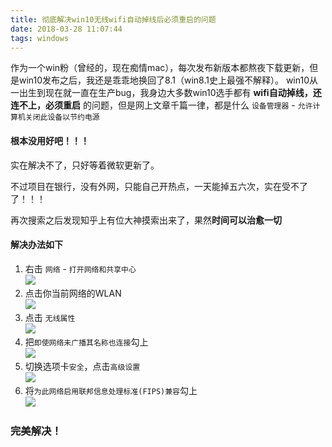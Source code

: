 ```yaml
---
title: 彻底解决win10无线wifi自动掉线后必须重启的问题
date: 2018-03-28 11:07:44
tags: windows
---
```


作为一个win粉（曾经的，现在痴情mac），每次发布新版本都熬夜下载更新，但是win10发布之后，我还是乖乖地换回了8.1（win8.1史上最强不解释）。
win10从一出生到现在就一直在生产bug，我身边大多数win10选手都有 **wifi自动掉线，还连不上，必须重启** 的问题，但是网上文章千篇一律，都是什么 `设备管理器` - `允许计算机关闭此设备以节约电源`  
#### 根本没用好吧！！！
实在解决不了，只好等着微软更新了。

不过项目在银行，没有外网，只能自己开热点，一天能掉五六次，实在受不了了！！！

再次搜索之后发现知乎上有位大神摸索出来了，果然**时间可以治愈一切**

#### 解决办法如下
<!-- more -->
1. 右击 `网络` - `打开网络和共享中心`  
![](https://upload-images.jianshu.io/upload_images/11264410-fecccae36ae792dc.png)
2. 点击你当前网络的WLAN  
![](https://upload-images.jianshu.io/upload_images/11264410-83865d34435b1bb8.png)
3. 点击 `无线属性`  
![](https://upload-images.jianshu.io/upload_images/11264410-5bbed847188ada54.png)
4. 把`即使网络未广播其名称也连接`勾上  
![](https://upload-images.jianshu.io/upload_images/11264410-f88d8ba4658e8ffd.png)
5. 切换选项卡`安全`，点击`高级设置`  
![](https://upload-images.jianshu.io/upload_images/11264410-ab8e72968b64bc20.png)
6. 将`为此网络启用联邦信息处理标准(FIPS)兼容`勾上  
![](https://upload-images.jianshu.io/upload_images/11264410-e0210212dae11945.png)

### 完美解决！